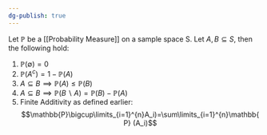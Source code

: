 ```yaml
---
dg-publish: true
---
```

Let $\mathbb{P}$ be a [[Probability Measure]] on a sample space S. Let $A,B\subseteq S$, then the following hold:
1. $\mathbb{P}(\emptyset) = 0$
2. $\mathbb{P}(A^{c})=1-\mathbb{P}(A)$
3. $A\subseteq B \implies \mathbb{P}(A)\le \mathbb{P}(B)$
4. $A\subseteq B \implies \mathbb{P}(B\backslash A) = \mathbb{P}(B)-\mathbb{P}(A)$
5. Finite Additivity as defined earlier:
$$\mathbb{P}\bigcup\limits_{i=1}^{n}A_i)=\sum\limits_{i=1}^{n}\mathbb{P} (A_i)$$